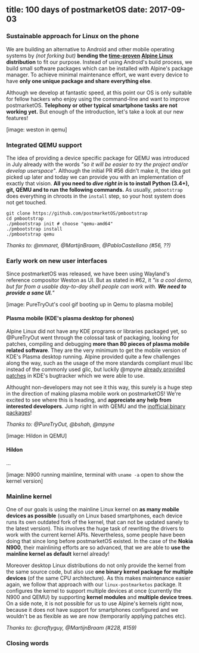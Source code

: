 title: 100 days of postmarketOS
date: 2017-09-03
---

<!--

TODO:
- increase line-space to make it easier to read
- table of contents (automatically generated)?
- insert images
- more links
- change the formatting of the syntax highlighted code?
- link github issues
- link usernames
-->

### Sustainable approach for Linux on the phone

We are building an alternative to Android and other mobile operating systems by 
*(not forking but)* **bending the [time-proven](http://git.net/ml/linux.leaf.devel/2005-08/msg00039.html) [Alpine Linux](https://alpinelinux.org) distribution** 
to fit our purpose. Instead of using Android's build process, we build small 
software packages which can be installed with Alpine's package manager.
To achieve minimal maintenance effort, we want every device to have **only one 
unique package and share everything else**.

Although we develop at fantastic speed, at this point our OS is only 
suitable for fellow hackers who enjoy using the command-line and want to improve 
postmarketOS. **Telephony or other typical smartphone tasks are not working 
yet.** But enough of the introduction, let's take a look at our new features!

[image: weston in qemu]

### Integrated QEMU support

The idea of providing a device specific package for QEMU was introduced in July 
already with the words *"so it will be easier to try the project and/or develop 
userspace"*. Although the initial PR #56 didn't make it, the idea got picked up 
later and today we can provide you with an implementation of exactly that 
vision. **All you need to *dive right in* is to install Python (3.4+), git, QEMU and 
to run the following commands.** As usually, `pmbootstrap` does everything in 
chroots in the `install` step, so your host system does not get touched.

```shell
git clone https://github.com/postmarketOS/pmbootstrap
cd pmbootstrap
./pmbootstrap init # choose "qemu-amd64"
./pmbootstrap install
./pmbootstrap qemu
```
*Thanks to: @mmaret, @MartijnBraam, @PabloCastellano (#56, ??)*

### Early work on new user interfaces

Since postmarketOS was released, we have been using Wayland's reference 
compositor Weston as UI. But as stated in #62, it *"is a cool demo, but far 
from a usable day-to-day shell people can work with. **We need to provide a sane 
UI.**"*

[image: PureTryOut's cool gif booting up in Qemu to plasma mobile]

#### Plasma mobile (KDE's plasma desktop for phones)

Alpine Linux did not have any KDE programs or libraries packaged yet, so 
@PureTryOut went through the colossal task of packaging, looking for patches, 
compiling and debugging **more than 80 pieces of 
plasma mobile related software**. They are the very minimum to get the mobile 
version of KDE's Plasma desktop running. Alpine provided quite a few challenges 
along the way, such as the usage of the more standards compliant musl libc 
instead of the commonly used glic, but luckily @mpyne [already provided patches](https://phabricator.kde.org/D6596) in KDE's bugtracker which we were able to use.

Althought non-developers may not see it this way, this surely is a huge step 
in the direction of making plasma mobile work on postmarketOS! We're excited to 
see where this is heading, and **appreciate any help from interested developers**.
Jump right in with QEMU and the [inofficial binary packages](https://github.com/PureTryOut/pmos-plasma-mobile)!

*Thanks to: @PureTryOut, @bshah, @mpyne*

[image: Hildon in QEMU]

#### Hildon

...



[image: N900 running mainline, terminal with `uname -a` open to show the kernel version]

### Mainline kernel

One of our goals is using the mainline Linux kernel on **as many mobile devices as 
possible** (usually on Linux based smartphones, each device runs its own outdated
fork of the kernel, that can not be updated sanely to the latest version). This 
involves the huge task of rewriting the drivers to work with the current kernel 
APIs. Nevertheless, some people have been doing that since long before 
postmarketOS existed. In the case of the **Nokia N900**, their mainlining efforts 
are so advanced, that we are able to **use the mainline kernel as default** 
kernel already!

Moreover desktop Linux distributions do not only provide the kernel from the same
source code, but also use **one binary kernel package for multiple devices** (of 
the same CPU architecture). As this makes maintenance easier again, we 
follow that approach with our `linux-postmarketos` package. It 
configures the kernel to support multiple devices at once (currently the N900 
and QEMU) by supporting **kernel modules** and **multiple device trees**. On a side 
note, it is not possible for us to use Alpine's kernels right now, because it 
does not have support for smartphones configured and we wouldn't be as flexible 
as we are now (temporarily applying patches etc).

*Thanks to: @craftyguy, @MartijnBraam (#228, #159)*


### Closing words
